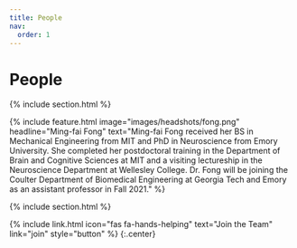 ```yaml
---
title: People
nav:
  order: 1
---
```


# <i class="fas fa-users"></i>People

{% include section.html %}

{%
  include feature.html
  image="images/headshots/fong.png"
  headline="Ming-fai Fong"
  text="Ming-fai Fong received her BS in Mechanical Engineering from MIT and PhD in Neuroscience from Emory University.  She completed her postdoctoral training in the Department of Brain and Cognitive Sciences at MIT and a visiting lectureship in the Neuroscience Department at Wellesley College.  Dr. Fong will be joining the Coulter Department of Biomedical Engineering at Georgia Tech and Emory as an assistant professor in Fall 2021."
%}

{% include section.html %}

{%
  include link.html
  icon="fas fa-hands-helping"
  text="Join the Team"
  link="join"
  style="button"
%}
{:.center}
